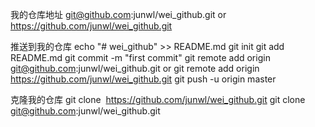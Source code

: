 我的仓库地址
git@github.com:junwl/wei_github.git
or
https://github.com/junwl/wei_github.git

推送到我的仓库
echo "# wei_github" >> README.md
git init
git add README.md
git commit -m "first commit"
git remote add origin git@github.com:junwl/wei_github.git
or
git remote add origin https://github.com/junwl/wei_github.git
git push -u origin master

克隆我的仓库
git clone  https://github.com/junwl/wei_github.git
git clone  git@github.com:junwl/wei_github.git
